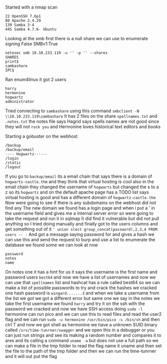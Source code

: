 Started with a nmap scan
```
22 OpenSSH 7.6p1
80 Apache 2.4.29
139 Samba 3-4
445 Samba 4.7.6- Ubuntu
```
Looking at the smb first there is a null share we can use to enumerate signing False SMBv1:True
```
netexec smb 10.10.233.119 -u '' -p '' --shares
SHARES
print$
sambashare
IPC$
```
Ran enum4linux it got 2 users
```
harry
hermonine
hogwartz
administrator
```
Tried connecting to `sambashare` using this command
`smbclient -N \\10.10.233.119\sambashare`
It has 2 files on the share `spellnames.txt` and `.notes.txt` 
the notes file says  Hagrid says spells names are not good since they will not `rock you` and Hermonine loves historical text editors and books

Starting a gobuster on the webhost 
```
/backup
/backup/email
---- Hogwartz------
/login
/static
/logout
```
If you go to `backup/email` its a email chain that says there is a domain of `hogwarts-castle.thm` and they think that virtual hosting is cool also in the email chain they changed the username of `hogwarts` but changed the s to a z so its `hogwartz` and on the default apache page has a TODO list says virtual hosting is good and has a different domain of `hogwartz-castle.thm` 
Now were going to see if there is any subdomains on the webhost did not find any 
The new domain we found has a login page and when i put a ' in the username field and gives me a internal server error so were going to take the request and run it in sqlmap It did find it vulnerable but did not pull anything so I tried doing manually and finally got to the users columns and get something out of it
`' union slect group_concat(password),2,3,4 FROM users -- -` 
And got a message saying password for and gives a hash we can use this and send the request to burp and use a list to enumerate the database we found some we can look at now 
```
password
notes
name
```
On notes one it has a hint for us it says the username is the first name and password users `best64` and now we have a list of usernames and now we can use that `spellnames` list and hashcat has a rule called best64 so we can make a list of possible passwords to try and crack the hashes we cracked one hash password is `wingard.......3` and when we take a username from the list we got we got a different error but same one we say in the notes we take the first username we found `harry` and try it on the ssh with the password we cracked and now we have SSH access doing `sudo -l` hermonine can run pico and we can use this to read files and read the user2 flag and we can run 
`sudo -u hermonine /usr/bin/pico -s /bin/sh` and then ctrl T and now we got shell as hermonine we have a unknown SUID binary called `/srv/time-tunrner/swagger` and we open this in a debugger or you can just run strings and see its making a random number and compares it to ares and its calling a command `uname -a` but does not use a full path so we can make a file in the tmp folder to read the flag name it uname and then set the file to the path of the tmp folder and then we can run the time-tunrner and it will out put the flag
